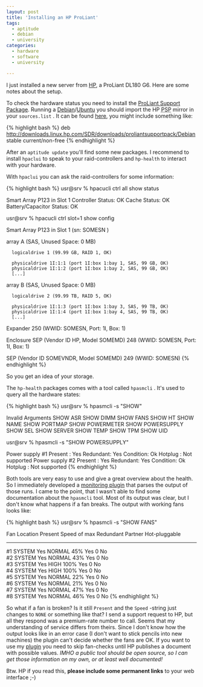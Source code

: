 ```yaml
---
layout: post
title: 'Installing an HP ProLiant'
tags:
  - aptitude
  - debian
  - university
categories:
  - hardware
  - software
  - university

---
```


I just installed a new server from <a href="http://www.hp.com/">HP</a>, a ProLiant DL180 G6. Here are some notes about the setup.



To check the hardware status you need to install the <a href="http://h18013.www1.hp.com/products/servers/management/psp/index.html">ProLiant Support Package</a>. Running a <a href="http://www.debian.org/">Debian</a>/<a href="http://www.ubuntu.com/">Ubuntu</a> you should import the HP <abbr title="ProLiant Support Package">PSP</abbr> mirror in your  `sources.list` . It can be found <a href="http://downloads.linux.hp.com/SDR/downloads/">here</a>, you might include something like:



{% highlight bash %}
deb http://downloads.linux.hp.com/SDR/downloads/proliantsupportpack/Debian stable current/non-free
{% endhighlight %}



After an  `aptitude update`  you'll find some new packages. I recommend to install  `hpaclui`  to speak to your raid-controllers and  `hp-health`  to interact with your hardware.

With  `hpaclui`  you can ask the raid-controllers for some information:



{% highlight bash %}
usr@srv % hpacucli ctrl all show status

Smart Array P123 in Slot 1
   Controller Status: OK
   Cache Status: OK
   Battery/Capacitor Status: OK

usr@srv % hpacucli ctrl slot=1 show config

Smart Array P123 in Slot 1                (sn: SOMESN  )

   array A (SAS, Unused Space: 0 MB)


      logicaldrive 1 (99.99 GB, RAID 1, OK)

      physicaldrive 1I:1:1 (port 1I:box 1:bay 1, SAS, 99 GB, OK)
      physicaldrive 1I:1:2 (port 1I:box 1:bay 2, SAS, 99 GB, OK)
      [...]

   array B (SAS, Unused Space: 0 MB)


      logicaldrive 2 (99.99 TB, RAID 5, OK)

      physicaldrive 1I:1:3 (port 1I:box 1:bay 3, SAS, 99 TB, OK)
      physicaldrive 1I:1:4 (port 1I:box 1:bay 4, SAS, 99 TB, OK)
      [...]

   Expander 250 (WWID: SOMESN, Port: 1I, Box: 1)

   Enclosure SEP (Vendor ID HP, Model SOMEMD) 248 (WWID: SOMESN, Port: 1I, Box: 1)

   SEP (Vendor ID SOMEVNDR, Model  SOMEMD) 249 (WWID: SOMESN)
{% endhighlight %}



So you get an idea of your storage.

The  `hp-health`  packages comes with a tool called  `hpasmcli` . It's used to query all the hardware states:



{% highlight bash %}
usr@srv % hpasmcli -s "SHOW"

Invalid Arguments
         SHOW ASR
         SHOW DIMM
         SHOW FANS
         SHOW HT
         SHOW NAME
         SHOW PORTMAP
         SHOW POWERMETER
         SHOW POWERSUPPLY
         SHOW SEL
         SHOW SERVER
         SHOW TEMP
         SHOW TPM
         SHOW UID

usr@srv % hpasmcli -s "SHOW POWERSUPPLY"

Power supply #1
        Present  : Yes
        Redundant: Yes
        Condition: Ok
        Hotplug  : Not supported
Power supply #2
        Present  : Yes
        Redundant: Yes
        Condition: Ok
        Hotplug  : Not supported
{% endhighlight %}



Both tools are very easy to use and give a great overview about the health. So I immediately developed a <a href="/software/nagios/check_hp_health-pl/">monitoring plugin</a> that parses the output of those runs. I came to the point, that I wasn't able to find some documentation about the  `hpasmcli`  tool. Most of its output was clear, but I don't know what happens if a fan breaks. The output with working fans looks like:



{% highlight bash %}
usr@srv % hpasmcli -s "SHOW FANS"

Fan  Location        Present Speed  of max  Redundant  Partner  Hot-pluggable
---  --------        ------- -----  ------  ---------  -------  -------------
#1   SYSTEM          Yes     NORMAL  45%     Yes        0        No            
#2   SYSTEM          Yes     NORMAL  43%     Yes        0        No            
#3   SYSTEM          Yes     HIGH    100%    Yes        0        No            
#4   SYSTEM          Yes     HIGH    100%    Yes        0        No            
#5   SYSTEM          Yes     NORMAL  22%     Yes        0        No            
#6   SYSTEM          Yes     NORMAL  21%     Yes        0        No            
#7   SYSTEM          Yes     NORMAL  47%     Yes        0        No            
#8   SYSTEM          Yes     NORMAL  46%     Yes        0        No
{% endhighlight %}



So what if a fan is broken? Is it still  `Present`  and the  `Speed` -string just changes to  `NONE`  or something like that? I send a support request to HP, but all they respond was a premium-rate number to call. Seems that my understanding of service differs from theirs. Since I don't know how the output looks like in an error case (I don't want to stick pencils into new machines) the plugin can't decide whether the fans are OK. If you want to use my <a href="/software/nagios/check_hp_health-pl/">plugin</a> you need to skip fan-checks until HP publishes a document with possible values.
<em>IMHO a public tool should be open source, so I can get those information on my own, or at least well documented!</em>

Btw. HP if you read this, <strong>please include some permanent links</strong> to your web interface ;-)
